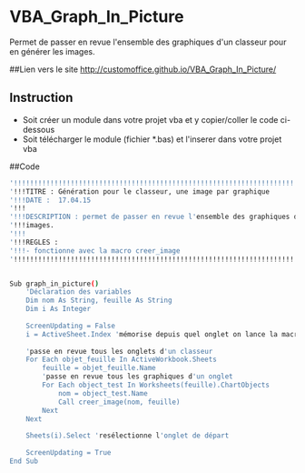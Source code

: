 # VBA_Graph_In_Picture
Permet de passer en revue l'ensemble des graphiques d'un classeur pour en générer les images.

##Lien vers le site
http://customoffice.github.io/VBA_Graph_In_Picture/

## Instruction
- Soit créer un module dans votre projet vba et y copier/coller le code ci-dessous
- Soit télécharger le module (fichier *.bas) et l'inserer dans votre projet vba

##Code
```bash
'!!!!!!!!!!!!!!!!!!!!!!!!!!!!!!!!!!!!!!!!!!!!!!!!!!!!!!!!!!!!!!!!!!!!!!!!!!!!!!!!!!!!!!!!!!!!!!!!!!!!!!
'!!!TITRE : Génération pour le classeur, une image par graphique                                    !!!
'!!!DATE :  17.04.15                                                                                !!!
'!!!                                                                                                !!!
'!!!DESCRIPTION : permet de passer en revue l'ensemble des graphiques d'un classeur pour générer les!!!
'!!!images.                                                                                         !!!
'!!!                                                                                                !!!
'!!!REGLES :                                                                                        !!!
'!!!- fonctionne avec la macro creer_image                                                       !!!
'!!!!!!!!!!!!!!!!!!!!!!!!!!!!!!!!!!!!!!!!!!!!!!!!!!!!!!!!!!!!!!!!!!!!!!!!!!!!!!!!!!!!!!!!!!!!!!!!!!!!!!


Sub graph_in_picture()
    'Déclaration des variables
    Dim nom As String, feuille As String
    Dim i As Integer
    
    ScreenUpdating = False
    i = ActiveSheet.Index 'mémorise depuis quel onglet on lance la macro car creer_image sélectionne l'onglet
    
    'passe en revue tous les onglets d'un classeur
    For Each objet_feuille In ActiveWorkbook.Sheets
        feuille = objet_feuille.Name
        'passe en revue tous les graphiques d'un onglet
        For Each object_test In Worksheets(feuille).ChartObjects
            nom = object_test.Name
            Call creer_image(nom, feuille)
        Next
    Next
    
    Sheets(i).Select 'resélectionne l'onglet de départ
    
    ScreenUpdating = True
End Sub
```
